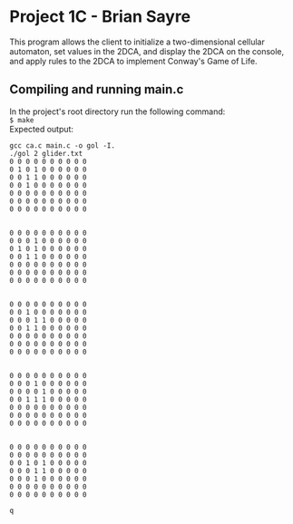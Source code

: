 # Project 1C - Brian Sayre
 This program allows the client to initialize a two-dimensional cellular automaton, set values in the 2DCA, and display the 2DCA on the console, and apply rules to the 2DCA to implement Conway's Game of Life.  

## Compiling and running main.c
In the project's root directory run the following command:  
```$ make```  
Expected output:  
```
gcc ca.c main.c -o gol -I.
./gol 2 glider.txt
0 0 0 0 0 0 0 0 0 0 
0 1 0 1 0 0 0 0 0 0 
0 0 1 1 0 0 0 0 0 0 
0 0 1 0 0 0 0 0 0 0 
0 0 0 0 0 0 0 0 0 0 
0 0 0 0 0 0 0 0 0 0 
0 0 0 0 0 0 0 0 0 0 


0 0 0 0 0 0 0 0 0 0 
0 0 0 1 0 0 0 0 0 0 
0 1 0 1 0 0 0 0 0 0 
0 0 1 1 0 0 0 0 0 0 
0 0 0 0 0 0 0 0 0 0 
0 0 0 0 0 0 0 0 0 0 
0 0 0 0 0 0 0 0 0 0 


0 0 0 0 0 0 0 0 0 0 
0 0 1 0 0 0 0 0 0 0 
0 0 0 1 1 0 0 0 0 0 
0 0 1 1 0 0 0 0 0 0
0 0 0 0 0 0 0 0 0 0
0 0 0 0 0 0 0 0 0 0
0 0 0 0 0 0 0 0 0 0


0 0 0 0 0 0 0 0 0 0
0 0 0 1 0 0 0 0 0 0 
0 0 0 0 1 0 0 0 0 0
0 0 1 1 1 0 0 0 0 0
0 0 0 0 0 0 0 0 0 0
0 0 0 0 0 0 0 0 0 0
0 0 0 0 0 0 0 0 0 0


0 0 0 0 0 0 0 0 0 0
0 0 0 0 0 0 0 0 0 0 
0 0 1 0 1 0 0 0 0 0
0 0 0 1 1 0 0 0 0 0
0 0 0 1 0 0 0 0 0 0
0 0 0 0 0 0 0 0 0 0
0 0 0 0 0 0 0 0 0 0

q
```